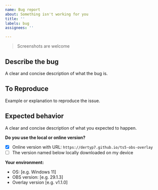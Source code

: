 ```yaml
---
name: Bug report
about: Something isn't working for you
title: ''
labels: bug
assignees: ''

---
```


> Screenshots are welcome
## Describe the bug
A clear and concise description of what the bug is.

## To Reproduce
Example or explanation to reproduce the issue.

## Expected behavior
A clear and concise description of what you expected to happen.

**Do you use the local or online version?**
- [x] Online version with URL: `https://dertyp7.github.io/ts5-obs-overlay`
- [ ] The version named below locally downloaded on my device

**Your environment:**
 - OS: [e.g. Windows 11]
 - OBS version: [e.g. 29.1.3]
 - Overlay version [e.g. v1.1.0]
